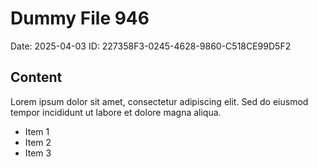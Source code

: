 # Dummy File 946

Date: 2025-04-03
ID: 227358F3-0245-4628-9860-C518CE99D5F2

## Content

Lorem ipsum dolor sit amet, consectetur adipiscing elit.
Sed do eiusmod tempor incididunt ut labore et dolore magna aliqua.

* Item 1
* Item 2
* Item 3

